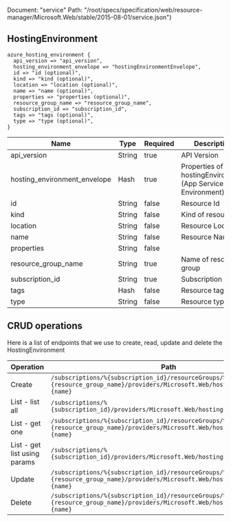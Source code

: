 Document: "service"
Path: "/root/specs/specification/web/resource-manager/Microsoft.Web/stable/2015-08-01/service.json")

## HostingEnvironment

```puppet
azure_hosting_environment {
  api_version => "api_version",
  hosting_environment_envelope => "hostingEnvironmentEnvelope",
  id => "id (optional)",
  kind => "kind (optional)",
  location => "location (optional)",
  name => "name (optional)",
  properties => "properties (optional)",
  resource_group_name => "resource_group_name",
  subscription_id => "subscription_id",
  tags => "tags (optional)",
  type => "type (optional)",
}
```

| Name        | Type           | Required       | Description       |
| ------------- | ------------- | ------------- | ------------- |
|api_version | String | true | API Version |
|hosting_environment_envelope | Hash | true | Properties of hostingEnvironment (App Service Environment) |
|id | String | false | Resource Id |
|kind | String | false | Kind of resource |
|location | String | false | Resource Location |
|name | String | false | Resource Name |
|properties | String | false |  |
|resource_group_name | String | true | Name of resource group |
|subscription_id | String | true | Subscription Id |
|tags | Hash | false | Resource tags |
|type | String | false | Resource type |



## CRUD operations

Here is a list of endpoints that we use to create, read, update and delete the HostingEnvironment

| Operation | Path | Verb | Description | OperationID |
| ------------- | ------------- | ------------- | ------------- | ------------- |
|Create|`/subscriptions/%{subscription_id}/resourceGroups/%{resource_group_name}/providers/Microsoft.Web/hostingEnvironments/%{name}`|Put||HostingEnvironments_CreateOrUpdateHostingEnvironment|
|List - list all|`/subscriptions/%{subscription_id}/providers/Microsoft.Web/hostingEnvironments`|Get||Global_GetAllHostingEnvironments|
|List - get one|`/subscriptions/%{subscription_id}/resourceGroups/%{resource_group_name}/providers/Microsoft.Web/hostingEnvironments/%{name}`|Get||HostingEnvironments_GetHostingEnvironment|
|List - get list using params|`/subscriptions/%{subscription_id}/providers/Microsoft.Web/hostingEnvironments`|Get||Global_GetAllHostingEnvironments|
|Update|`/subscriptions/%{subscription_id}/resourceGroups/%{resource_group_name}/providers/Microsoft.Web/hostingEnvironments/%{name}`|Put||HostingEnvironments_CreateOrUpdateHostingEnvironment|
|Delete|`/subscriptions/%{subscription_id}/resourceGroups/%{resource_group_name}/providers/Microsoft.Web/hostingEnvironments/%{name}`|Delete||HostingEnvironments_DeleteHostingEnvironment|